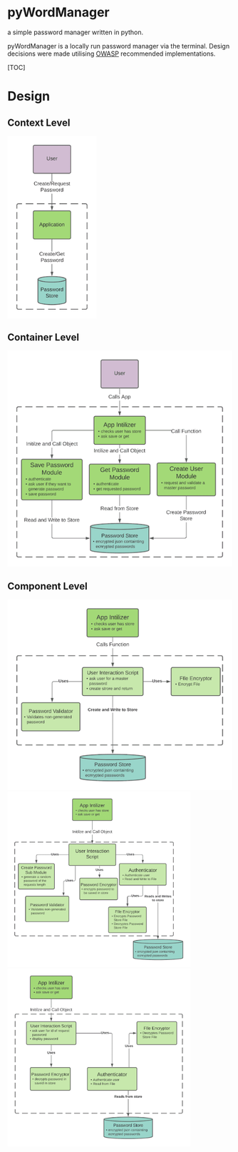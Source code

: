# pyWordManager
a simple password manager written in python.

pyWordManager is a locally run password manager via the terminal. Design decisions were made utilising [OWASP](https://owasp.org/) recommended implementations.



[TOC]




# Design
## Context Level

<img align="left" class="context level design" src="./readme.assets/f.png" style="zoom: 80%">



<br clear="left"/>

## Container Level
<img src="./readme.assets/sdfa.png" alt="container level design" />

## Component Level
<img src="./readme.assets/sadsaf.png" alt="component level: create user" />


<img src="./readme.assets/savepasswordcontainer.png" alt="component level: save password" style="zoom: 80%;"/>

<img src="./readme.assets/unnamed.png" alt="component level: get password" style="zoom: 80%;" />
